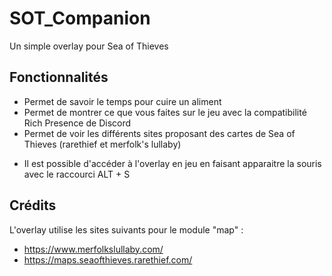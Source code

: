 # SOT_Companion

Un simple overlay pour Sea of Thieves

## Fonctionnalités

- Permet de savoir le temps pour cuire un aliment
- Permet de montrer ce que vous faites sur le jeu avec la compatibilité Rich Presence de Discord
- Permet de voir les différents sites proposant des cartes de Sea of Thieves (rarethief et merfolk's lullaby)

* Il est possible d'accéder à l'overlay en jeu en faisant apparaitre la souris avec le raccourci ALT + S

## Crédits

L'overlay utilise les sites suivants pour le module "map" :
- https://www.merfolkslullaby.com/
- https://maps.seaofthieves.rarethief.com/
